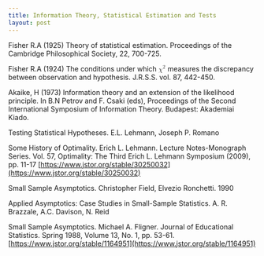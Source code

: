 ```yaml
---
title: Information Theory, Statistical Estimation and Tests
layout: post
---
```


Fisher R.A (1925) Theory of statistical estimation. Proceedings of the Cambridge Philosophical Society, 22, 700-725.

Fisher R.A (1924) The conditions under which <math><msup><mi>χ</mi><mn>2</mn></msup></math> measures the discrepancy between observation and hypothesis. J.R.S.S. vol. 87, 442-450.

Akaike, H (1973) Information theory and an extension of the likelihood principle. In B.N Petrov and F. Csaki (eds), Proceedings of the Second International Symposium of Information Theory. Budapest: Akademiai Kiado.

Testing Statistical Hypotheses. E.L. Lehmann, Joseph P. Romano

Some History of Optimality. Erich L. Lehmann.  Lecture Notes-Monograph Series.  Vol. 57, Optimality: The Third Erich L. Lehmann Symposium (2009), pp. 11-17
[https://www.jstor.org/stable/30250032](https://www.jstor.org/stable/30250032)

Small Sample Asymptotics. Christopher Field, Elvezio Ronchetti. 1990

Applied Asymptotics: Case Studies in Small-Sample Statistics. A. R. Brazzale, A.C. Davison, N. Reid

Small Sample Asymptotics. Michael A. Fligner. Journal of Educational Statistics. Spring 1988, Volume 13, No. 1, pp. 53-61. [https://www.jstor.org/stable/1164951](https://www.jstor.org/stable/1164951)
